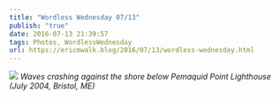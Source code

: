 ```yaml
---
title: "Wordless Wednesday 07/13"
publish: "true"
date: 2016-07-13 21:39:57
tags: Photos, WordlessWednesday
url: https://ericmwalk.blog/2016/07/13/wordless-wednesday.html
---
```


![](https://ericmwalk.blog/uploads/2022/3d09e1dbe6.jpg)
*Waves crashing against the shore below Pemaquid Point Lighthouse (July 2004, Bristol, ME)*